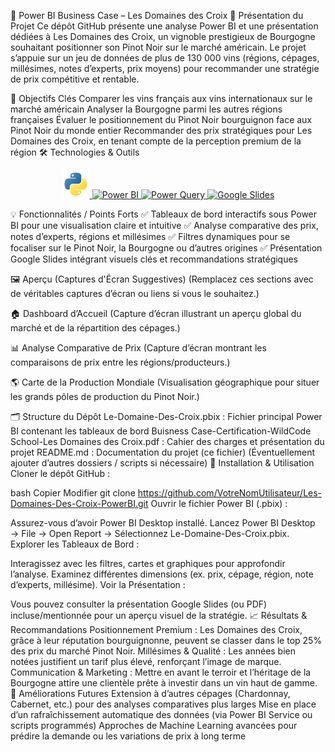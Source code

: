 🍷 Power BI Business Case – Les Domaines des Croix
📌 Présentation du Projet
Ce dépôt GitHub présente une analyse Power BI et une présentation dédiées à Les Domaines des Croix, un vignoble prestigieux de Bourgogne souhaitant positionner son Pinot Noir sur le marché américain.
Le projet s’appuie sur un jeu de données de plus de 130 000 vins (régions, cépages, millésimes, notes d’experts, prix moyens) pour recommander une stratégie de prix compétitive et rentable.

🚀 Objectifs Clés
Comparer les vins français aux vins internationaux sur le marché américain
Analyser la Bourgogne parmi les autres régions françaises
Évaluer le positionnement du Pinot Noir bourguignon face aux Pinot Noir du monde entier
Recommander des prix stratégiques pour Les Domaines des Croix, en tenant compte de la perception premium de la région
🛠️ Technologies & Outils
<p align="center"> <a href="https://www.python.org/" target="_blank"> <img src="https://raw.githubusercontent.com/devicons/devicon/master/icons/python/python-original.svg" alt="Python" width="45" height="45" /> </a> <a href="https://powerbi.microsoft.com/" target="_blank"> <img src="https://upload.wikimedia.org/wikipedia/commons/c/cf/New_Power_BI_Logo.png" alt="Power BI" width="45" height="45" /> </a> <a href="https://docs.microsoft.com/fr-fr/power-query/" target="_blank"> <img src="https://upload.wikimedia.org/wikipedia/commons/e/eb/Power_Query_Logo.png" alt="Power Query" width="45" height="45" /> </a> <a href="https://www.google.com/slides/about/" target="_blank"> <img src="https://upload.wikimedia.org/wikipedia/commons/5/59/Google_Slides_2020_Logo.svg" alt="Google Slides" width="45" height="45" /> </a> </p>
💡 Fonctionnalités / Points Forts
✅ Tableaux de bord interactifs sous Power BI pour une visualisation claire et intuitive
✅ Analyse comparative des prix, notes d’experts, régions et millésimes
✅ Filtres dynamiques pour se focaliser sur le Pinot Noir, la Bourgogne ou d’autres origines
✅ Présentation Google Slides intégrant visuels clés et recommandations stratégiques

🖼️ Aperçu (Captures d'Écran Suggestives)
(Remplacez ces sections avec de véritables captures d’écran ou liens si vous le souhaitez.)

🏠 Dashboard d’Accueil
(Capture d’écran illustrant un aperçu global du marché et de la répartition des cépages.)

📊 Analyse Comparative de Prix
(Capture d’écran montrant les comparaisons de prix entre les régions/producteurs.)

🌎 Carte de la Production Mondiale
(Visualisation géographique pour situer les grands pôles de production du Pinot Noir.)

🗂️ Structure du Dépôt
Le-Domaine-Des-Croix.pbix : Fichier principal Power BI contenant les tableaux de bord
Buisness Case-Certification-WildCode School-Les Domaines des Croix.pdf : Cahier des charges et présentation du projet
README.md : Documentation du projet (ce fichier)
(Éventuellement ajouter d’autres dossiers / scripts si nécessaire)
📝 Installation & Utilisation
Cloner le dépôt GitHub :

bash
Copier
Modifier
git clone https://github.com/VotreNomUtilisateur/Les-Domaines-Des-Croix-PowerBI.git
Ouvrir le fichier Power BI (.pbix) :

Assurez-vous d’avoir Power BI Desktop installé.
Lancez Power BI Desktop → File → Open Report → Sélectionnez Le-Domaine-Des-Croix.pbix.
Explorer les Tableaux de Bord :

Interagissez avec les filtres, cartes et graphiques pour approfondir l’analyse.
Examinez différentes dimensions (ex. prix, cépage, région, note d’experts, millésime).
Voir la Présentation :

Vous pouvez consulter la présentation Google Slides (ou PDF) incluse/mentionnée pour un aperçu visuel de la stratégie.
📈 Résultats & Recommandations
Positionnement Premium : Les Domaines des Croix, grâce à leur réputation bourguignonne, peuvent se classer dans le top 25% des prix du marché Pinot Noir.
Millésimes & Qualité : Les années bien notées justifient un tarif plus élevé, renforçant l’image de marque.
Communication & Marketing : Mettre en avant le terroir et l’héritage de la Bourgogne attire une clientèle prête à investir dans un vin haut de gamme.
🔮 Améliorations Futures
Extension à d’autres cépages (Chardonnay, Cabernet, etc.) pour des analyses comparatives plus larges
Mise en place d’un rafraîchissement automatique des données (via Power BI Service ou scripts programmés)
Approches de Machine Learning avancées pour prédire la demande ou les variations de prix à long terme
